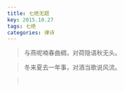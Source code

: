 ```yaml
---
title: 七绝无题
key: 2015.10.27
tags: 七绝
categories: 律诗
---
```


<blockquote class="blockquote-center">与燕呢喃春曲稠，对荷隐语秋无头。
</blockquote>
<blockquote class="blockquote-center">冬来夏去一年事，对酒当歌说风流。
</blockquote>
<blockquote class="blockquote-center"></br>
</blockquote>
